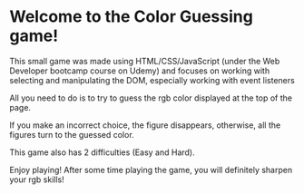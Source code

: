 <h1>Welcome to the Color Guessing game!</h1>
<p>This small game was made using HTML/CSS/JavaScript (under the Web Developer bootcamp course on Udemy) and focuses on working with selecting and manipulating the DOM, especially working with event listeners</p>
<p>All you need  to do is to try to guess the rgb color displayed at the top of the page.</p>
<p>If you make an incorrect choice, the figure disappears, otherwise, all the figures turn to the guessed color.</p>
<p> This game also has 2 difficulties (Easy and Hard).
<p> Enjoy playing! After some time playing the game, you will definitely sharpen your rgb skills!
